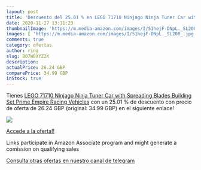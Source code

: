 ```yaml
---
layout: post
title: 'Descuento del 25.01 % en LEGO 71710 Ninjago Ninja Tuner Car with '
date: 2020-11-27 13:11:23
thumbnailImage: 'https://m.media-amazon.com/images/I/51hejF-DNpL._SL200_.jpg'
images: [ 'https://m.media-amazon.com/images/I/51hejF-DNpL._SL200_.jpg' ]
comments: true
category: ofertas
author: ring
slug: B07W8XYZ2K
description:
actualPrice: 26.24 GBP
comparePrice: 34.99 GBP
inStock: true
---
```


Tienes [LEGO 71710 Ninjago Ninja Tuner Car with Spreading Blades Building Set  Prime Empire Racing Vehicles](https://www.amazon.co.uk/dp/B07W8XYZ2K/?tag=tolees0a-21) con un 25.01 % de descuento con precio de oferta de 26.24 GBP (original: 34.99 GBP) en el siguiente enlace!

[![](https://m.media-amazon.com/images/I/51hejF-DNpL._SL200_.jpg)](https://www.amazon.co.uk/dp/B07W8XYZ2K/?tag=tolees0a-21)

[Accede a la oferta!!](https://www.amazon.co.uk/dp/B07W8XYZ2K/?tag=tolees0a-21)

Links participate in Amazon Associate program and might generate a comission on qualifying sales

[Consulta otras ofertas en nuestro canal de telegram](https://t.me/s/ofertas25)
